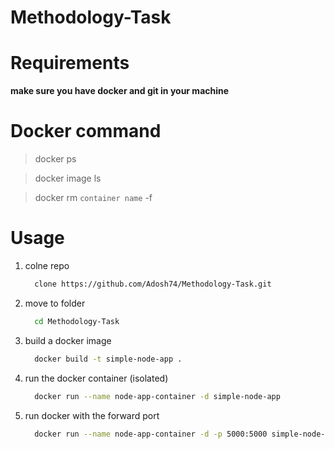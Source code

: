 # Methodology-Task

# Requirements
**make sure you have **docker** and **git** in your machine**

# Docker command
> docker ps

> docker image ls

> docker rm `container name` -f


# Usage
 1. colne repo
    ``` bash
      clone https://github.com/Adosh74/Methodology-Task.git
    ```
2. move to folder
   ``` bash
     cd Methodology-Task
   ```
3. build a docker image
   ``` bash
     docker build -t simple-node-app .
   ```

4. run the docker container (isolated)
   ``` bash
     docker run --name node-app-container -d simple-node-app
   ```

5. run docker with the forward port
   ``` bash
     docker run --name node-app-container -d -p 5000:5000 simple-node-app
   ```
   
